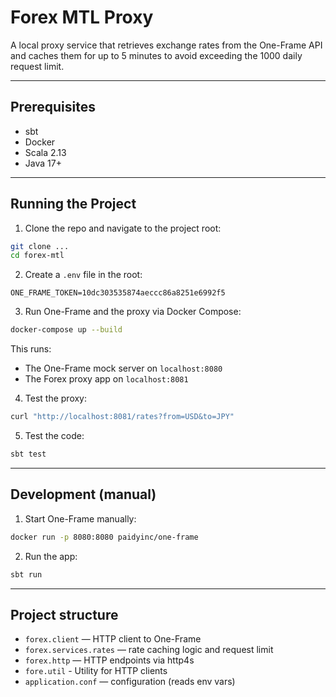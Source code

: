 # Forex MTL Proxy

A local proxy service that retrieves exchange rates from the One-Frame API and caches them for up to 5 minutes to avoid exceeding the 1000 daily request limit.

---

## Prerequisites

- sbt
- Docker
- Scala 2.13
- Java 17+

---

## Running the Project

1. Clone the repo and navigate to the project root:

```bash
git clone ...
cd forex-mtl
```

2. Create a `.env` file in the root:

```env
ONE_FRAME_TOKEN=10dc303535874aeccc86a8251e6992f5
```

3. Run One-Frame and the proxy via Docker Compose:

```bash
docker-compose up --build
```

This runs:
- The One-Frame mock server on `localhost:8080`
- The Forex proxy app on `localhost:8081`

4. Test the proxy:

```bash
curl "http://localhost:8081/rates?from=USD&to=JPY"
```

5. Test the code:
```bash
sbt test
```

---

## Development (manual)

1. Start One-Frame manually:
```bash
docker run -p 8080:8080 paidyinc/one-frame
```

2. Run the app:
```bash
sbt run
```

---

## Project structure

- `forex.client` — HTTP client to One-Frame
- `forex.services.rates` — rate caching logic and request limit
- `forex.http` — HTTP endpoints via http4s
- `fore.util` - Utility for HTTP clients
- `application.conf` — configuration (reads env vars)